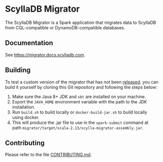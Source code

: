 # ScyllaDB Migrator

The ScyllaDB Migrator is a Spark application that migrates data to ScyllaDB from CQL-compatible or DynamoDB-compatible databases.

## Documentation

See https://migrator.docs.scylladb.com.

## Building

To test a custom version of the migrator that has not been [released](https://github.com/scylladb/scylla-migrator/releases), you can build it yourself by cloning this Git repository and following the steps below:

1. Make sure the Java 8+ JDK and `sbt` are installed on your machine.
2. Export the `JAVA_HOME` environment variable with the path to the
   JDK installation.
3. Run `build.sh` to build locally or `docker-build-jar.sh` to build locally using docker.
4. This will produce the .jar file to use in the `spark-submit` command at path `migrator/target/scala-2.13/scylla-migrator-assembly.jar`.

## Contributing

Please refer to the file [CONTRIBUTING.md](/CONTRIBUTING.md).

